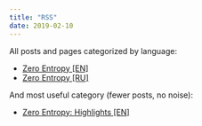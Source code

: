 ```yaml
---
title: "RSS"
date: 2019-02-10
---
```


All posts and pages categorized by language:

* [Zero Entropy [EN]](/index.xml)
* [Zero Entropy [RU]](/ru/index.xml)

And most useful category (fewer posts, no noise):

* [Zero Entropy: Highlights [EN]](/categories/highlights/index.xml)

